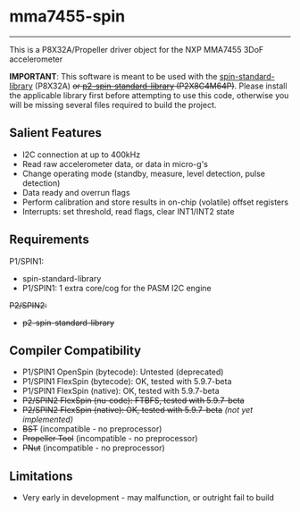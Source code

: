 # mma7455-spin 
--------------

This is a P8X32A/Propeller driver object for the NXP MMA7455 3DoF accelerometer

**IMPORTANT**: This software is meant to be used with the [spin-standard-library](https://github.com/avsa242/spin-standard-library) (P8X32A) ~~or [p2-spin-standard-library](https://github.com/avsa242/p2-spin-standard-library) (P2X8C4M64P)~~. Please install the applicable library first before attempting to use this code, otherwise you will be missing several files required to build the project.

## Salient Features

* I2C connection at up to 400kHz
* Read raw accelerometer data, or data in micro-g's
* Change operating mode (standby, measure, level detection, pulse detection)
* Data ready and overrun flags
* Perform calibration and store results in on-chip (volatile) offset registers
* Interrupts: set threshold, read flags, clear INT1/INT2 state

## Requirements

P1/SPIN1:
* spin-standard-library
* P1/SPIN1: 1 extra core/cog for the PASM I2C engine

~~P2/SPIN2:~~
* ~~p2-spin-standard-library~~

## Compiler Compatibility

* P1/SPIN1 OpenSpin (bytecode): Untested (deprecated)
* P1/SPIN1 FlexSpin (bytecode): OK, tested with 5.9.7-beta
* P1/SPIN1 FlexSpin (native): OK, tested with 5.9.7-beta
* ~~P2/SPIN2 FlexSpin (nu-code): FTBFS, tested with 5.9.7-beta~~
* ~~P2/SPIN2 FlexSpin (native): OK, tested with 5.9.7-beta~~ _(not yet implemented)_
* ~~BST~~ (incompatible - no preprocessor)
* ~~Propeller Tool~~ (incompatible - no preprocessor)
* ~~PNut~~ (incompatible - no preprocessor)

## Limitations

* Very early in development - may malfunction, or outright fail to build


